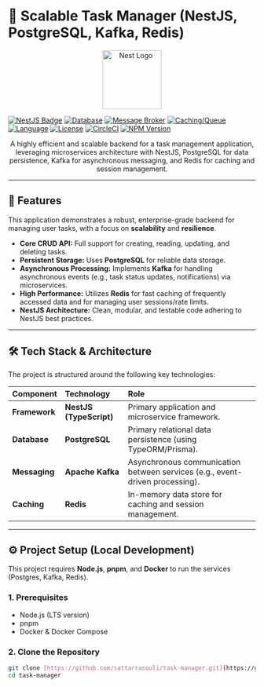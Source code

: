 # 🎯 Scalable Task Manager (NestJS, PostgreSQL, Kafka, Redis)

<p align="center">
  <a href="http://nestjs.com/" target="_blank"><img src="https://nestjs.com/img/logo-small.svg" width="120" alt="Nest Logo" /></a>
</p>

[![NestJS Badge](https://img.shields.io/badge/Framework-NestJS-E0234E?style=for-the-badge&logo=nestjs)](https://nestjs.com/)
[![Database](https://img.shields.io/badge/Database-PostgreSQL-316192?style=for-the-badge&logo=postgresql&logoColor=white)](https://www.postgresql.org/)
[![Message Broker](https://img.shields.io/badge/Broker-Apache%20Kafka-231f20?style=for-the-badge&logo=apache-kafka)](https://kafka.apache.org/)
[![Caching/Queue](https://img.shields.io/badge/Cache%20&%20Queue-Redis-DC382D?style=for-the-badge&logo=redis)](https://redis.io/)
[![Language](https://img.shields.io/badge/Language-TypeScript-3178C6?style=for-the-badge&logo=typescript)](https://www.typescriptlang.org/)
[![License](https://img.shields.io/github/license/sattarrasouli/task-manager)](./LICENSE)
[![CircleCI](https://img.shields.io/circleci/build/github/nestjs/nest/master)](https://circleci.com/gh/nestjs/nest)
[![NPM Version](https://img.shields.io/npm/v/@nestjs/core.svg)](https://www.npmjs.com/~nestjscore)

<p align="center">
  A highly efficient and scalable backend for a task management application, leveraging microservices architecture with NestJS, PostgreSQL for data persistence, Kafka for asynchronous messaging, and Redis for caching and session management.
</p>

---

## 🚀 Features

This application demonstrates a robust, enterprise-grade backend for managing user tasks, with a focus on **scalability** and **resilience**.

* **Core CRUD API:** Full support for creating, reading, updating, and deleting tasks.
* **Persistent Storage:** Uses **PostgreSQL** for reliable data storage.
* **Asynchronous Processing:** Implements **Kafka** for handling asynchronous events (e.g., task status updates, notifications) via microservices.
* **High Performance:** Utilizes **Redis** for fast caching of frequently accessed data and for managing user sessions/rate limits.
* **NestJS Architecture:** Clean, modular, and testable code adhering to NestJS best practices.

---

## 🛠️ Tech Stack & Architecture

The project is structured around the following key technologies:

| Component | Technology | Role |
| :--- | :--- | :--- |
| **Framework** | **NestJS (TypeScript)** | Primary application and microservice framework. |
| **Database** | **PostgreSQL** | Primary relational data persistence (using TypeORM/Prisma). |
| **Messaging** | **Apache Kafka** | Asynchronous communication between services (e.g., event-driven processing). |
| **Caching** | **Redis** | In-memory data store for caching and session management. |

---

## ⚙️ Project Setup (Local Development)

This project requires **Node.js**, **pnpm**, and **Docker** to run the services (Postgres, Kafka, Redis).

### 1. Prerequisites

* Node.js (LTS version)
* pnpm
* Docker & Docker Compose

### 2. Clone the Repository

```bash
git clone [https://github.com/sattarrasouli/task-manager.git](https://github.com/sattarrasouli/task-manager.git)
cd task-manager
